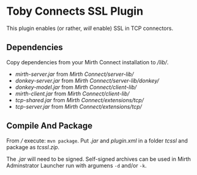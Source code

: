# Toby Connects SSL Plugin

This plugin enables (or rather, *will* enable) SSL in TCP connectors.

## Dependencies

Copy dependencies from your Mirth Connect installation to */lib/*.

- *mirth-server.jar* from *Mirth Connect/server-lib/*
- *donkey-server.jar* from *Mirth Connect/server-lib/donkey/*
- *donkey-model.jar* from *Mirth Connect/client-lib/*
- *mirth-client.jar* from *Mirth Connect/client-lib/*
- *tcp-shared.jar* from *Mirth Connect/extensions/tcp/*
- *tcp-server.jar* from *Mirth Connect/extensions/tcp/*

## Compile And Package

From */* execute: `mvn package`. Put *.jar* and *plugin.xml* in a folder *tcssl* and package as *tcssl.zip*.

The *.jar* will need to be signed. Self-signed archives can be used in Mirth Adminstrator Launcher run with argumens `-d` and/or `-k`.
